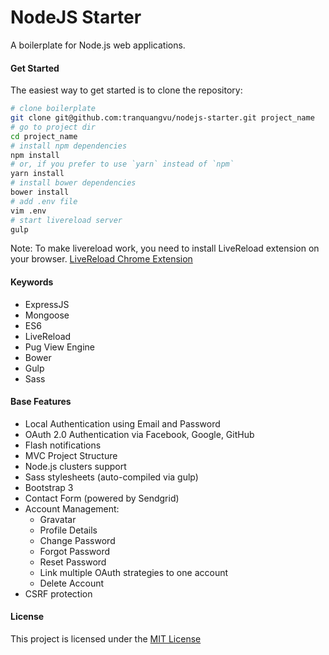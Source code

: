 NodeJS Starter
=======================
A boilerplate for Node.js web applications.

#### Get Started
The easiest way to get started is to clone the repository:
```bash
# clone boilerplate
git clone git@github.com:tranquangvu/nodejs-starter.git project_name
# go to project dir
cd project_name
# install npm dependencies
npm install
# or, if you prefer to use `yarn` instead of `npm`
yarn install
# install bower dependencies
bower install
# add .env file
vim .env
# start livereload server
gulp
```
Note: To make livereload work, you need to install LiveReload extension on your browser. [LiveReload Chrome Extension](https://chrome.google.com/webstore/detail/livereload/jnihajbhpnppcggbcgedagnkighmdlei?hl=en)

#### Keywords
* ExpressJS
* Mongoose
* ES6
* LiveReload
* Pug View Engine
* Bower
* Gulp
* Sass

#### Base Features
* Local Authentication using Email and Password
* OAuth 2.0 Authentication via Facebook, Google, GitHub
* Flash notifications
* MVC Project Structure
* Node.js clusters support
* Sass stylesheets (auto-compiled via gulp)
* Bootstrap 3
* Contact Form (powered by Sendgrid)
* Account Management:
    * Gravatar
    * Profile Details
    * Change Password
    * Forgot Password
    * Reset Password
    * Link multiple OAuth strategies to one account
    * Delete Account
* CSRF protection

#### License
This project is licensed under the [MIT License](https://github.com/tranquangvu/nodejs-starter/blob/master/LICENSE)
